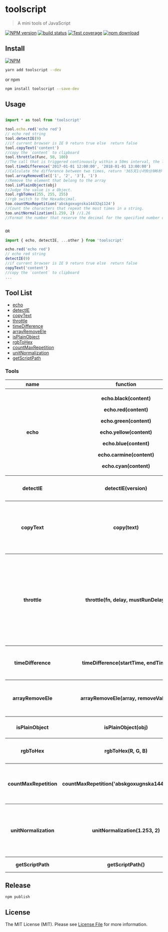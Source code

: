 # toolscript

> A mini tools of JavaScript

[![NPM version][npm-image]][npm-url]
[![build status][travis-image]][travis-url]
[![Test coverage][cov-image]][cov-url]
[![npm download][download-image]][download-url]

[npm-image]: https://img.shields.io/npm/v/toolscript.svg?style=flat-square
[npm-url]: https://npmjs.org/package/toolscript
[travis-image]: https://img.shields.io/travis/node-modules/toolscript.svg?style=flat-square
[travis-url]: https://travis-ci.org/node-modules/toolscript
[cov-image]: http://codecov.io/github/node-modules/toolscript/coverage.svg?branch=master
[cov-url]: http://codecov.io/github/node-modules/toolscript?branch=master
[download-image]: https://img.shields.io/npm/dm/toolscript.svg?style=flat-square
[download-url]: https://npmjs.org/package/toolscript

## Install

[![NPM](https://nodei.co/npm/toolscript.png?downloads=true)](https://nodei.co/npm/toolscript/)

```bash
yarn add toolscript --dev
```

or npm

```bash
npm install toolscript --save-dev
```

## Usage

``` JavaScript

import * as tool from 'toolscript'

tool.echo.red('echo red')
// echo red string
tool.detectIE(9)
//if current browser is IE 9 return true else  return false
tool.copyText('content')
//copy the `content` to clipboard
tool.throttle(Func, 50, 100)
//The call that is triggered continuously within a 50ms interval, the latter call will handle the pending processing of the previous call, but at least once every 100ms
tool.timeDifference('2017-01-01 12:00:00', '2018-01-01 13:00:00')
//Calculate the difference between two times, return '365天1小时0分钟0秒'
tool.arrayRemoveEle(['1', '2', '3'], '1')
//Remove the element that belong to the array
tool.isPlainObject(obj)
//Judge the value is a Object.
tool.rgbToHex(255, 255, 255)
//rgb switch to the Hexadecimal.
too.countMaxRepetition('abskgoxugnska14432q1124')
//Count the characters that repeat the most times in a string.
too.unitNormalization(1.259, 2) //1.26
//Format the number that reserve the decimal for the specified number of digits.


OR

import { echo, detectIE, ...other } from 'toolscript'

echo.red('echo red')
// echo red string
detectIE(9)
//if current browser is IE 9 return true else  return false
copyText('content')
//copy the `content` to clipboard
...

```

## Tool List

- [echo](#echo)
- [detectIE](#detectIE)
- [copyText](#copyText)
- [throttle](#throttle)
- [timeDifference](#timeDifference)
- [arrayRemoveEle](#arrayRemoveEle)
- [isPlainObject](#isPlainObject)
- [rgbToHex](#rgbToHex)
- [countMaxRepetition](countMaxRepetition)
- [unitNormalization](unitNormalization)
- [getScriptPath](getScriptPath)

### Tools

<table>
    <tr>
        <th>name</th>
        <th>function</th>
        <th>parameters</th>
        <th>description</th>
    </tr>
    <tr id="echo">
        <th>echo</th>
        <th>
          <p>echo.black(content)</p>
          <p>echo.red(content)</p>
          <p>echo.green(content)</p>
          <p>echo.yellow(content)</p>
          <p>echo.blue(content)</p>
          <p>echo.carmine(content)</p>
          <p>echo.cyan(content)</p>
        </th>
        <th>any data</th>
        <th>echo colorful information in console</th>
    </tr>
    <tr id="detectIE">
        <th>detectIE</th>
        <th>detectIE(version)</th>
        <th>
          <p><em>`int`</em></p>
          version of IE
        </th>
        <th>judge IE version</th>
    </tr>
    <tr id="copyText">
        <th>copyText</th>
        <th>copy(text)</th>
        <th>
          <p><em>string</em></p>
          the content
        </th>
        <th>copy the content to clipboard, it must be called as a direct result of user action.</th>
    </tr>
    <tr id="throttle">
        <th>throttle</th>
        <th>throttle(fn, delay, mustRunDelay)</th>
        <th>
          <p>throttle function<em>`function`</em></p>
          <p>the time that successive calls do not trigger, it's in milliseconds <em>`number`</em></p>
          <p>the time that at least once, it's in milliseconds <em>`number`</em></p>
        </th>
        <th>function throttle</th>
    </tr>
    <tr id="timeDifference">
        <th>timeDifference</th>
        <th>timeDifference(startTime, endTime)</th>
        <th>
          <p>startTimen<em>`String`</em></p>
          <p>endTime<em>`String`</em></p>
        </th>
        <th>Calculate the difference between two times</th>
    </tr>
    <tr id="arrayRemoveEle">
        <th>arrayRemoveEle</th>
        <th>arrayRemoveEle(array, removeValue)</th>
        <th>
          <p>array<em>`Array`</em></p>
          <p>removeValue<em>`Element type`</em></p>
        </th>
        <th>Remove the element that belong to the array</th>
    </tr>
    <tr id="isPlainObject">
        <th>isPlainObject</th>
        <th>isPlainObject(obj)</th>
        <th>
          <p>any data</p>
        </th>
        <th>Judge the value is a Object</th>
    </tr>
    <tr id="rgbToHex">
        <th>rgbToHex</th>
        <th>rgbToHex(R, G, B)</th>
        <th>
          <p>the rgb value<em>`number`</em></p>
        </th>
        <th>rgb switch to the Hexadecimal</th>
    </tr>
    <tr id="countMaxRepetition">
        <th>countMaxRepetition</th>
        <th>countMaxRepetition('abskgoxugnska14432q1124')</th>
        <th>
          <p><em>`string`</em></p>
        </th>
        <th>Count the characters that repeat the most times in a string.</th>
    </tr>
    <tr id="unitNormalization">
        <th>unitNormalization</th>
        <th>unitNormalization(1.253, 2)</th>
        <th>
          <p><em>`number`</em></p>
          <p><em>`int`</em></p>
        </th>
        <th>Format the number that reserve the decimal for the specified number of digits.</th>
    </tr>
    <tr id="getScriptPath">
        <th>getScriptPath</th>
        <th>getScriptPath()</th>
        <th></th>
        <th>Get current script url.</th>
    </tr>
</table>

## Release

``` shell
npm publish
```



## License

The MIT License (MIT). Please see [License File](LICENSE.md) for more information.
